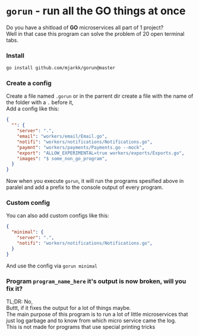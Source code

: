# `gorun` - run all the GO things at once

Do you have a shitload of **GO** microservices all part of 1 project?  
Well in that case this program can solve the problem of 20 open terminal tabs. 

### Install
```sh
go install github.com/mjarkk/gorun@master
```

### Create a config
Create a file named `.gorun` or in the parrent dir create a file with the name of the folder with a `.` before it,  
Add a config like this:
```json
{
  "": {
    "server": ".",
    "email": "workers/email/Email.go",
    "notifi": "workers/notifications/Notifications.go",
    "paymnt": "workers/payments/Payments.go --mock",
    "export": "ALLOW_EXPERIMENTAL=true workers/exports/Exports.go",
    "images": "$ some_non_go_program",
  }
}
```
Now when you execute `gorun`, it will run the programs spesified above in paralel and add a prefix to the console output of every program.  

### Custom config
You can also add custom configs like this:
```json
{
  "minimal": {
    "server": ".",
    "notifi": "workers/notifications/Notifications.go",
  }
}
```
And use the config via `gorun minimal`

### Program `program_name_here` it's output is now broken, will you fix it?
TL;DR: No,  
Buttt, if it fixes the output for a lot of things maybe.  
The main purpose of this program is to run a lot of little microservices that just log garbage and to know from which micro service came the log.  
This is not made for programs that use special printing tricks
